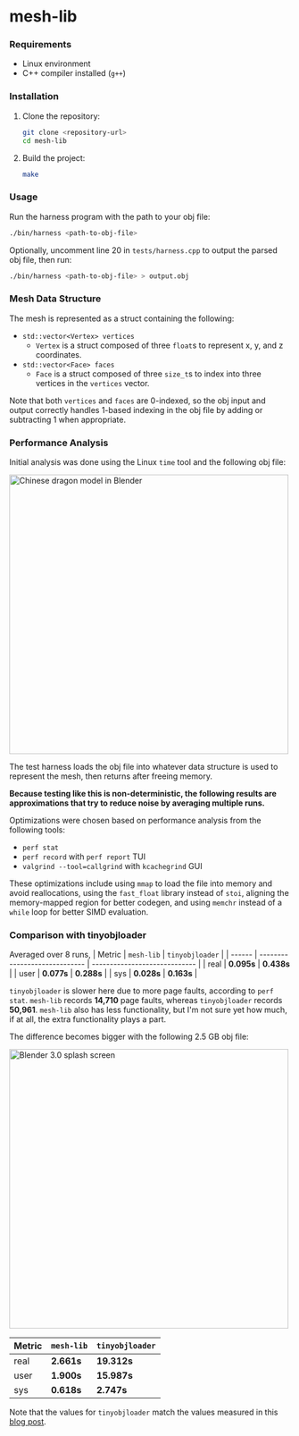 # mesh-lib

### Requirements
- Linux environment
- C++ compiler installed (`g++`)

### Installation
1. Clone the repository:
    ```bash
    git clone <repository-url>
    cd mesh-lib
    ```

2. Build the project:
    ```bash
    make
    ```

### Usage
Run the harness program with the path to your obj file:
```bash
./bin/harness <path-to-obj-file>
```

Optionally, uncomment line 20 in `tests/harness.cpp` to output the parsed obj file, then run:
```bash
./bin/harness <path-to-obj-file> > output.obj
```

### Mesh Data Structure
The mesh is represented as a struct containing the following:
- `std::vector<Vertex> vertices`
    - `Vertex` is a struct composed of three `float`s to represent x, y, and z coordinates.
- `std::vector<Face> faces`
    - `Face` is a struct composed of three `size_t`s to index into three vertices in the `vertices` vector.

Note that both `vertices` and `faces` are 0-indexed, so the obj input and output correctly handles 1-based indexing in the obj file by adding or subtracting 1 when appropriate.

### Performance Analysis
Initial analysis was done using the Linux `time` tool and the following obj file:

<img src="https://github.com/user-attachments/assets/ef1643e0-1289-443e-a059-c70b4c84c5a8" alt="Chinese dragon model in Blender" width="500px" />

The test harness loads the obj file into whatever data structure is used to represent the mesh, then returns after freeing memory.

**Because testing like this is non-deterministic, the following results are approximations that try to reduce noise by averaging multiple runs.**

Optimizations were chosen based on performance analysis from the following tools:
- `perf stat`
- `perf record` with `perf report` TUI
- `valgrind --tool=callgrind` with `kcachegrind` GUI

These optimizations include using `mmap` to load the file into memory and avoid reallocations, using the `fast_float` library instead of `stoi`, aligning the memory-mapped region for better codegen, and using `memchr` instead of a `while` loop for better SIMD evaluation.

### Comparison with tinyobjloader
Averaged over 8 runs,
| Metric | `mesh-lib`                    | `tinyobjloader`               |
| ------ | ----------------------------- | ----------------------------- |
| real   | **0.095s**                     | **0.438s**                     |
| user   | **0.077s**                     | **0.288s**                     |
| sys    | **0.028s**                     | **0.163s**                     |

`tinyobjloader` is slower here due to more page faults, according to `perf stat`. `mesh-lib` records **14,710** page faults, whereas `tinyobjloader` records **50,961**. `mesh-lib` also has less functionality, but I'm not sure yet how much, if at all, the extra functionality plays a part.

The difference becomes bigger with the following 2.5 GB obj file:

<img src="https://github.com/user-attachments/assets/2d5aaad9-80eb-4e7b-bf6d-ca91e7e2e68b" alt="Blender 3.0 splash screen" width="500px" />

| Metric | `mesh-lib`                    | `tinyobjloader`               |
| ------ | ----------------------------- | ----------------------------- |
| real   | **2.661s**                     | **19.312s**                     |
| user   | **1.900s**                     | **15.987s**                     |
| sys    | **0.618s**                     | **2.747s**                     |

Note that the values for `tinyobjloader` match the values measured in this [blog post](https://aras-p.info/blog/2022/05/14/comparing-obj-parse-libraries/).

